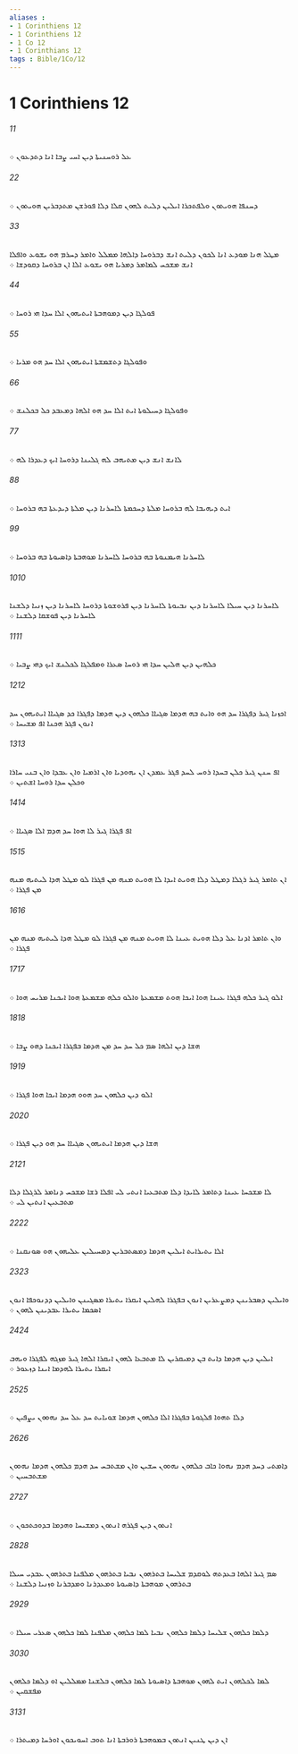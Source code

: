 ```yaml
---
aliases : 
- 1 Corinthiens 12
- 1 Corinthiens 12
- 1 Co 12
- 1 Corinthians 12
tags : Bible/1Co/12
---
```


# 1 Corinthiens 12

###### 11
ܥܠ ܪܘܚܢܝܬܐ ܕܝܢ ܐܚܝ ܨܒܐ ܐܢܐ ܕܬܕܥܘܢ ܀
###### 22
ܕܚܢܦܐ ܗܘܝܬܘܢ ܘܠܦܬܟܪܐ ܐܝܠܝܢ ܕܠܝܬ ܠܗܘܢ ܩܠܐ ܕܠܐ ܦܘܪܫܢ ܡܬܕܒܪܝܢ ܗܘܝܬܘܢ ܀
###### 33
ܡܛܠ ܗܢܐ ܡܘܕܥ ܐܢܐ ܠܟܘܢ ܕܠܝܬ ܐܢܫ ܕܒܪܘܚܐ ܕܐܠܗܐ ܡܡܠܠ ܘܐܡܪ ܕܚܪܡ ܗܘ ܝܫܘܥ ܘܐܦܠܐ ܐܢܫ ܡܫܟܚ ܠܡܐܡܪ ܕܡܪܝܐ ܗܘ ܝܫܘܥ ܐܠܐ ܐܢ ܒܪܘܚܐ ܕܩܘܕܫܐ ܀
###### 44
ܦܘܠܓܐ ܕܝܢ ܕܡܘܗܒܬܐ ܐܝܬܝܗܘܢ ܐܠܐ ܚܕܐ ܗܝ ܪܘܚܐ ܀
###### 55
ܘܦܘܠܓܐ ܕܬܫܡܫܬܐ ܐܝܬܝܗܘܢ ܐܠܐ ܚܕ ܗܘ ܡܪܝܐ ܀
###### 66
ܘܦܘܠܓܐ ܕܚܝܠܘܬܐ ܐܝܬ ܐܠܐ ܚܕ ܗܘ ܐܠܗܐ ܕܡܥܒܕ ܟܠ ܒܟܠܢܫ ܀
###### 77
ܠܐܢܫ ܐܢܫ ܕܝܢ ܡܬܝܗܒ ܠܗ ܓܠܝܢܐ ܕܪܘܚܐ ܐܝܟ ܕܥܕܪܐ ܠܗ ܀
###### 88
ܐܝܬ ܕܝܗܝܒܐ ܠܗ ܒܪܘܚܐ ܡܠܬܐ ܕܚܟܡܬܐ ܠܐܚܪܢܐ ܕܝܢ ܡܠܬܐ ܕܝܕܥܬܐ ܒܗ ܒܪܘܚܐ ܀
###### 99
ܠܐܚܪܢܐ ܗܝܡܢܘܬܐ ܒܗ ܒܪܘܚܐ ܠܐܚܪܢܐ ܡܘܗܒܬܐ ܕܐܤܝܘܬܐ ܒܗ ܒܪܘܚܐ ܀
###### 1010
ܠܐܚܪܢܐ ܕܝܢ ܚܝܠܐ ܠܐܚܪܢܐ ܕܝܢ ܢܒܝܘܬܐ ܠܐܚܪܢܐ ܕܝܢ ܦܪܘܫܘܬܐ ܕܪܘܚܐ ܠܐܚܪܢܐ ܕܝܢ ܙܢܝܐ ܕܠܫܢܐ ܠܐܚܪܢܐ ܕܝܢ ܦܘܫܩܐ ܕܠܫܢܐ ܀
###### 1111
ܟܠܗܝܢ ܕܝܢ ܗܠܝܢ ܚܕܐ ܗܝ ܪܘܚܐ ܤܥܪܐ ܘܡܦܠܓܐ ܠܟܠܢܫ ܐܝܟ ܕܗܝ ܨܒܝܐ ܀
###### 1212
ܐܟܙܢܐ ܓܝܪ ܕܦܓܪܐ ܚܕ ܗܘ ܘܐܝܬ ܒܗ ܗܕܡܐ ܤܓܝܐܐ ܟܠܗܘܢ ܕܝܢ ܗܕܡܐ ܕܦܓܪܐ ܟܕ ܤܓܝܐܐ ܐܝܬܝܗܘܢ ܚܕ ܐܢܘܢ ܦܓܪ ܗܟܢܐ ܐܦ ܡܫܝܚܐ ܀
###### 1313
ܐܦ ܚܢܢ ܓܝܪ ܟܠܢ ܒܚܕܐ ܪܘܚ ܠܚܕ ܦܓܪ ܥܡܕܢ ܐܢ ܝܗܘܕܝܐ ܘܐܢ ܐܪܡܝܐ ܘܐܢ ܥܒܕܐ ܘܐܢ ܒܢܝ ܚܐܪܐ ܘܟܠܢ ܚܕܐ ܪܘܚܐ ܐܫܬܝܢ ܀
###### 1414
ܐܦ ܦܓܪܐ ܓܝܪ ܠܐ ܗܘܐ ܚܕ ܗܕܡ ܐܠܐ ܤܓܝܐܐ ܀
###### 1515
ܐܢ ܬܐܡܪ ܓܝܪ ܪܓܠܐ ܕܡܛܠ ܕܠܐ ܗܘܝܬ ܐܝܕܐ ܠܐ ܗܘܝܬ ܡܢܗ ܡܢ ܦܓܪܐ ܠܘ ܡܛܠ ܗܕܐ ܠܝܬܝܗ ܡܢܗ ܡܢ ܦܓܪܐ ܀
###### 1616
ܘܐܢ ܬܐܡܪ ܐܕܢܐ ܥܠ ܕܠܐ ܗܘܝܬ ܥܝܢܐ ܠܐ ܗܘܝܬ ܡܢܗ ܡܢ ܦܓܪܐ ܠܘ ܡܛܠ ܗܕܐ ܠܝܬܝܗ ܡܢܗ ܡܢ ܦܓܪܐ ܀
###### 1717
ܐܠܘ ܓܝܪ ܟܠܗ ܦܓܪܐ ܥܝܢܐ ܗܘܐ ܐܝܟܐ ܗܘܬ ܡܫܡܥܬܐ ܘܐܠܘ ܟܠܗ ܡܫܡܥܬܐ ܗܘܐ ܐܝܟܢܐ ܡܪܝܚ ܗܘܐ ܀
###### 1818
ܗܫܐ ܕܝܢ ܐܠܗܐ ܤܡ ܟܠ ܚܕ ܚܕ ܡܢ ܗܕܡܐ ܒܦܓܪܐ ܐܝܟܢܐ ܕܗܘ ܨܒܐ ܀
###### 1919
ܐܠܘ ܕܝܢ ܟܠܗܘܢ ܚܕ ܗܘܘ ܗܕܡܐ ܐܝܟܐ ܗܘܐ ܦܓܪܐ ܀
###### 2020
ܗܫܐ ܕܝܢ ܗܕܡܐ ܐܝܬܝܗܘܢ ܤܓܝܐܐ ܚܕ ܗܘ ܕܝܢ ܦܓܪܐ ܀
###### 2121
ܠܐ ܡܫܟܚܐ ܥܝܢܐ ܕܬܐܡܪ ܠܐܝܕܐ ܕܠܐ ܡܬܒܥܝܐ ܐܢܬܝ ܠܝ ܐܦܠܐ ܪܫܐ ܡܫܟܚ ܕܢܐܡܪ ܠܪܓܠܐ ܕܠܐ ܡܬܒܥܝܢ ܐܢܬܝܢ ܠܝ ܀
###### 2222
ܐܠܐ ܝܬܝܪܐܝܬ ܐܝܠܝܢ ܗܕܡܐ ܕܡܤܬܒܪܝܢ ܕܡܚܝܠܝܢ ܥܠܝܗܘܢ ܗܘ ܤܘܢܩܢܐ ܀
###### 2323
ܘܐܝܠܝܢ ܕܤܒܪܝܢܢ ܕܡܨܥܪܝܢ ܐܢܘܢ ܒܦܓܪܐ ܠܗܠܝܢ ܐܝܩܪܐ ܝܬܝܪܐ ܡܤܓܝܢܢ ܘܐܝܠܝܢ ܕܕܢܘܟܦܐ ܐܢܘܢ ܐܤܟܡܐ ܝܬܝܪܐ ܥܒܕܝܢܢ ܠܗܘܢ ܀
###### 2424
ܐܝܠܝܢ ܕܝܢ ܗܕܡܐ ܕܐܝܬ ܒܢ ܕܡܝܩܪܝܢ ܠܐ ܡܬܒܥܐ ܠܗܘܢ ܐܝܩܪܐ ܐܠܗܐ ܓܝܪ ܡܙܓܗ ܠܦܓܪܐ ܘܝܗܒ ܐܝܩܪܐ ܝܬܝܪܐ ܠܗܕܡܐ ܐܝܢܐ ܕܙܥܘܪ ܀
###### 2525
ܕܠܐ ܬܗܘܐ ܦܠܓܘܬܐ ܒܦܓܪܐ ܐܠܐ ܟܠܗܘܢ ܗܕܡܐ ܫܘܝܐܝܬ ܚܕ ܥܠ ܚܕ ܢܗܘܘܢ ܝܨܦܝܢ ܀
###### 2626
ܕܐܡܬܝ ܕܚܕ ܗܕܡ ܢܗܘܐ ܟܐܒ ܟܠܗܘܢ ܢܗܘܘܢ ܚܫܝܢ ܘܐܢ ܡܫܬܒܚ ܚܕ ܗܕܡ ܟܠܗܘܢ ܗܕܡܐ ܢܗܘܘܢ ܡܫܬܒܚܝܢ ܀
###### 2727
ܐܢܬܘܢ ܕܝܢ ܦܓܪܗ ܐܢܬܘܢ ܕܡܫܝܚܐ ܘܗܕܡܐ ܒܕܘܟܬܟܘܢ ܀
###### 2828
ܤܡ ܓܝܪ ܐܠܗܐ ܒܥܕܬܗ ܠܘܩܕܡ ܫܠܝܚܐ ܒܬܪܗܘܢ ܢܒܝܐ ܒܬܪܗܘܢ ܡܠܦܢܐ ܒܬܪܗܘܢ ܥܒܕܝ ܚܝܠܐ ܒܬܪܗܘܢ ܡܘܗܒܬܐ ܕܐܤܝܘܬܐ ܘܡܥܕܪܢܐ ܘܡܕܒܪܢܐ ܘܙܢܝܐ ܕܠܫܢܐ ܀
###### 2929
ܕܠܡܐ ܟܠܗܘܢ ܫܠܝܚܐ ܕܠܡܐ ܟܠܗܘܢ ܢܒܝܐ ܠܡܐ ܟܠܗܘܢ ܡܠܦܢܐ ܠܡܐ ܟܠܗܘܢ ܤܥܪܝ ܚܝܠܐ ܀
###### 3030
ܠܡܐ ܠܟܠܗܘܢ ܐܝܬ ܠܗܘܢ ܡܘܗܒܬܐ ܕܐܤܝܘܬܐ ܠܡܐ ܟܠܗܘܢ ܒܠܫܢܐ ܡܡܠܠܝܢ ܐܘ ܕܠܡܐ ܟܠܗܘܢ ܡܦܫܩܝܢ ܀
###### 3131
ܐܢ ܕܝܢ ܛܢܝܢ ܐܢܬܘܢ ܒܡܘܗܒܬܐ ܪܘܪܒܬܐ ܐܢܐ ܬܘܒ ܐܚܘܝܟܘܢ ܐܘܪܚܐ ܕܡܝܬܪܐ ܀

